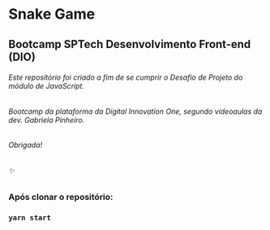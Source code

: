 # Snake Game 
## Bootcamp SPTech Desenvolvimento Front-end (DIO)

###### Este repositório foi criado a fim de se cumprir o Desafio de Projeto do módulo de JavaScript.
###### Bootcamp da plataforma da Digital Innovation One, segundo vídeoaulas da dev. Gabriela Pinheiro.

###### Obrigada!
###### :sparkles:

### Após clonar o repositório:
### `yarn start`
